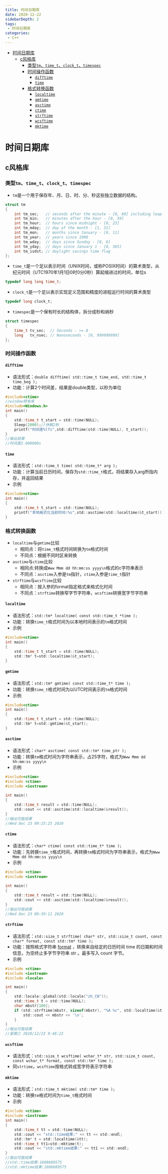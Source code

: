 ```yaml
---
title: 时间日期库
date: 2020-12-22
sidebarDepth: 2
tags:
 - 时间日期库
categories:
 - C++
---
```

- [时间日期库](#时间日期库)
  - [c风格库](#c风格库)
    - [类型`tm`、`time_t`、`clock_t`、`timespec`](#类型tmtime_tclock_ttimespec)
    - [时间操作函数](#时间操作函数)
      - [`difftime`](#difftime)
      - [`time`](#time)
    - [格式转换函数](#格式转换函数)
      - [`localtime`](#localtime)
      - [`gmtime`](#gmtime)
      - [`asctime`](#asctime)
      - [`ctime`](#ctime)
      - [`strftime`](#strftime)
      - [`wcsftime`](#wcsftime)
      - [`mktime`](#mktime)
# 时间日期库
## c风格库
### 类型`tm`、`time_t`、`clock_t`、`timespec`
- `tm`是一个用于保存年、月、日、时、分、秒这些独立数据的结构。
```c
struct tm
{
    int tm_sec;   // seconds after the minute - [0, 60] including leap second
    int tm_min;   // minutes after the hour - [0, 59]
    int tm_hour;  // hours since midnight - [0, 23]
    int tm_mday;  // day of the month - [1, 31]
    int tm_mon;   // months since January - [0, 11]
    int tm_year;  // years since 1900
    int tm_wday;  // days since Sunday - [0, 6]
    int tm_yday;  // days since January 1 - [0, 365]
    int tm_isdst; // daylight savings time flag
};
```
- `time_t`是一个足以表示时间（UNIX时间，或称POSIX时间）的算术类型，从纪元时间（UTC1970年1月1日0时0分0秒）算起缩进过的时间，单位s
```c
typedef long long time_t;
```
- `clock_t`是一个足以表示实现定义范围和精度的进程运行时间的算术类型
```c
typedef long clock_t;
```
- `timespec`是一个保有时长的结构体，拆分成秒和纳秒
```c
struct timespec
{
    time_t tv_sec;  // Seconds - >= 0
    long   tv_nsec; // Nanoseconds - [0, 999999999]
};
```
### 时间操作函数
#### `difftime`
- 语法形式：`double difftime( std::time_t time_end, std::time_t time_beg );`
- 功能：计算2个时间差，结果是double类型，以秒为单位
```c
#include<ctime>
//window特有库
#include<Windows.h>
int main()
{
	std::time_t t_start = std::time(NULL);
	Sleep(2000);//休眠2秒
	printf("时间差%lfs",std::difftime(std::time(NULL), t_start));
}
//输出结果
//时间差2.000000s
```
#### `time`
- 语法形式：`std::time_t time( std::time_t* arg );`
- 功能：计算当前日历时间，保存为`std::time_t`格式，将结果存入arg所指内存，并返回结果
- 示例
```c
#include<ctime>
int main()
{
	std::time_t t_start = std::time(NULL);
	printf("本地格式化当前时间:%s",std::asctime(std::localtime(&t_start)));
}
```
### 格式转换函数
- `localtime`与`gmtime`比较
  - 相同点：将`time_t`格式时间转换为`tm`格式时间
  - 不同点：根据不同时区来转换
- `asctime`与`ctime`比较
  - 相同点:转换成`Www Mmm dd hh:mm:ss yyyy\n`格式的c字符串表示
  - 不同点：`asctime`入参是`tm`指针，`ctime`入参是`time_t`指针
- `strftime`与`wcsftime`比较
  - 相同点：按入参的format指定格式来格式化时间
  - 不同点：`strftime`转换窄字节字符串，`wcsftime`转换宽字节字符串
#### `localtime`
- 语法形式：`std::tm* localtime( const std::time_t *time );`
- 功能：转换`time_t`格式时间为以本地时间表示的`tm`格式时间
- 示例
```c
#include<ctime>
int main()
{
	std::time_t t_start = std::time(NULL);
	std::tm* t=std::localtime(&t_start);
}
```
#### `gmtime`
- 语法形式：`std::tm* gmtime( const std::time_t* time );`
- 功能：转换`time_t`格式时间为以UTC时间表示的`tm`格式时间
- 示例
```c
#include<ctime>
int main()
{
	std::time_t t_start = std::time(NULL);
	std::tm* t=std::gmtime(&t_start);
}
```
#### `asctime`
- 语法形式：`char* asctime( const std::tm* time_ptr );`
- 功能：转换`tm`格式时间为字符串表示，占25字符，格式为`Www Mmm dd hh:mm:ss yyyy\n`
- 示例
```c
#include<ctime>
#include <ctime>
#include <iostream>
 
int main()
{
    std::time_t result = std::time(NULL);
    std::cout << std::asctime(std::localtime(&result));
}
//输出可能结果
//Wed Dec 23 09:25:25 2020
```
#### `ctime`
- 语法形式：`char* ctime( const std::time_t* time );`
- 功能：先转换`time_t`格式时间，再转换`tm`格式时间为字符串表示，格式为`Www Mmm dd hh:mm:ss yyyy\n`
- 示例
```c
#include <ctime>
#include <iostream>
 
int main()
{
    std::time_t result = std::time(NULL);
    std::cout << std::asctime(std::localtime(&result));
}
//输出可能结果
//Wed Dec 23 09:39:11 2020
```
#### `strftime`
- 语法形式：`std::size_t strftime( char* str, std::size_t count, const char* format, const std::tm* time );`
- 功能：按照格式字符串 [format](https://zh.cppreference.com/w/cpp/chrono/c/strftime) ，转换来自给定的日历时间 time 的日期和时间信息，为空终止多字节字符串 str 。最多写入 count 字节。
- 示例
```c
#include <ctime>
#include <iostream>
#include <locale>

int main()
{
	std::locale::global(std::locale("zh_CN"));
	std::time_t t = std::time(NULL);
	char mbstr[100];
	if (std::strftime(mbstr, sizeof(mbstr), "%A %c", std::localtime(&t))) {
		std::cout << mbstr << '\n';
	}
}
//输出可能结果
//星期三 2020/12/23 9:48:22
```
#### `wcsftime`
- 语法形式：`std::size_t wcsftime( wchar_t* str, std::size_t count, const wchar_t* format, const std::tm* time );`
- 同`strtime`，`wcsftime`按格式转成宽字符表示字符串
#### `mktime`
- 语法形式：`std::time_t mktime( std::tm* time );`
- 功能：转换`tm`格式时间为`time_t`格式时间
- 示例
```c
#include <ctime>
#include <iostream>
int main()
{
	std::time_t tt = std::time(NULL);
	std::cout << "std::time结果:" << tt << std::endl;
	std::tm* t = std::localtime(&tt);
	std::time_t tt1=std::mktime(t);
	std::cout << "std::mktime结果:" << tt1 << std::endl;
}
//输出可能结果
//std::time结果:1608689575
//std::mktime结果:1608689575
```
